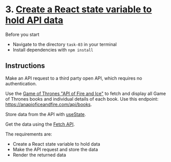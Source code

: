 # 3. [Create a React state variable to hold API data](https://dev.to/olenadrugalya/ways-of-getting-data-from-api-in-react-2kpf)

Before you start

- Navigate to the directory `task-03` in your terminal
- Install dependencies with `npm install`

## Instructions

Make an API request to a third party open API, which requires no authentication.

Use the [Game of Thrones "API of Fire and Ice"](https://anapioficeandfire.com/)  to fetch and display all Game of Thrones books and individual details of each book. Use this endpoint: https://anapioficeandfire.com/api/books.

Store data from the API with [useState](https://reactjs.org/docs/hooks-state.html).

Get the data using the [Fetch API](https://developer.mozilla.org/en-US/docs/Web/API/Fetch_API/Using_Fetch).

The requirements are:

- Create a React state variable to hold data
- Make the API request and store the data
- Render the returned data
